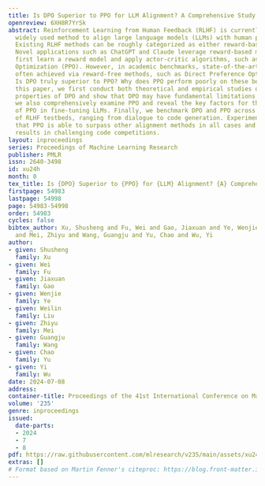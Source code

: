 ```yaml
---
title: Is DPO Superior to PPO for LLM Alignment? A Comprehensive Study
openreview: 6XH8R7YrSk
abstract: Reinforcement Learning from Human Feedback (RLHF) is currently the most
  widely used method to align large language models (LLMs) with human preferences.
  Existing RLHF methods can be roughly categorized as either reward-based or reward-free.
  Novel applications such as ChatGPT and Claude leverage reward-based methods that
  first learn a reward model and apply actor-critic algorithms, such as Proximal Policy
  Optimization (PPO). However, in academic benchmarks, state-of-the-art results are
  often achieved via reward-free methods, such as Direct Preference Optimization (DPO).
  Is DPO truly superior to PPO? Why does PPO perform poorly on these benchmarks? In
  this paper, we first conduct both theoretical and empirical studies on the algorithmic
  properties of DPO and show that DPO may have fundamental limitations. Moreover,
  we also comprehensively examine PPO and reveal the key factors for the best performances
  of PPO in fine-tuning LLMs. Finally, we benchmark DPO and PPO across a collection
  of RLHF testbeds, ranging from dialogue to code generation. Experiment results demonstrate
  that PPO is able to surpass other alignment methods in all cases and achieve state-of-the-art
  results in challenging code competitions.
layout: inproceedings
series: Proceedings of Machine Learning Research
publisher: PMLR
issn: 2640-3498
id: xu24h
month: 0
tex_title: Is {DPO} Superior to {PPO} for {LLM} Alignment? {A} Comprehensive Study
firstpage: 54983
lastpage: 54998
page: 54983-54998
order: 54983
cycles: false
bibtex_author: Xu, Shusheng and Fu, Wei and Gao, Jiaxuan and Ye, Wenjie and Liu, Weilin
  and Mei, Zhiyu and Wang, Guangju and Yu, Chao and Wu, Yi
author:
- given: Shusheng
  family: Xu
- given: Wei
  family: Fu
- given: Jiaxuan
  family: Gao
- given: Wenjie
  family: Ye
- given: Weilin
  family: Liu
- given: Zhiyu
  family: Mei
- given: Guangju
  family: Wang
- given: Chao
  family: Yu
- given: Yi
  family: Wu
date: 2024-07-08
address:
container-title: Proceedings of the 41st International Conference on Machine Learning
volume: '235'
genre: inproceedings
issued:
  date-parts:
  - 2024
  - 7
  - 8
pdf: https://raw.githubusercontent.com/mlresearch/v235/main/assets/xu24h/xu24h.pdf
extras: []
# Format based on Martin Fenner's citeproc: https://blog.front-matter.io/posts/citeproc-yaml-for-bibliographies/
---
```


